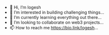 - 👋 Hi, I’m logesh
- 👀 I’m interested in building challenging things...
- 🌱 I’m currently learning everything out there...
- 💞️ I’m looking to collaborate on web3 projects...
- 📫 How to reach me https://bio.link/logesh...

<!---
logesh2496/logesh2496 is a ✨ special ✨ repository because its `README.md` (this file) appears on your GitHub profile.
You can click the Preview link to take a look at your changes.
--->
